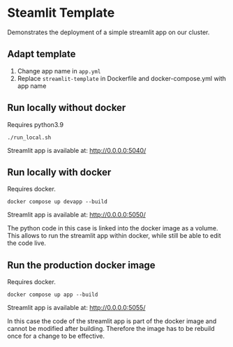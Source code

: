 # Steamlit Template

Demonstrates the deployment of a simple streamlit app on our cluster.

## Adapt template

1. Change app name in `app.yml`
2. Replace `streamlit-template` in Dockerfile and docker-compose.yml with app
   name

## Run locally without docker

Requires python3.9

```
./run_local.sh
```

Streamlit app is available at: http://0.0.0.0:5040/

## Run locally with docker

Requires docker.

```
docker compose up devapp --build
```

Streamlit app is available at: http://0.0.0.0:5050/

The python code in this case is linked into the docker image as a volume.
This allows to run the streamlit app within docker, while still be able to edit
the code live.

## Run the production docker image

Requires docker.

```
docker compose up app --build
```

Streamlit app is available at: http://0.0.0.0:5055/

In this case the code of the streamlit app is part of the docker image and
cannot be modified after building. Therefore the image has to be rebuild once
for a change to be effective.

